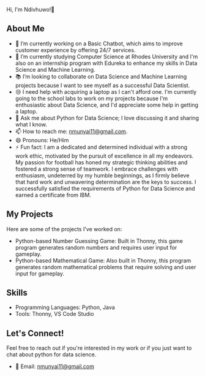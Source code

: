 Hi, I'm Ndivhuwo!💯

## About Me

- 🍃 I’m currently working on a Basic Chatbot, which aims to improve customer experience by offering 24/7 services.
- 🌟 I’m currently studying Computer Science at Rhodes University and I'm also on an internship program with Edureka to enhance my skills in Data Science and Machine Learning.
- 📚 I’m looking to collaborate on Data Science and Machine Learning projects because I want to see myself as a successful Data Scientist.
- 😢 I need help with acquiring a laptop as I can't afford one. I'm currently going to the school labs to work on my projects because I'm enthusiastic about Data Science, and I'd appreciate some help in getting a laptop.
- 💬 Ask me about Python for Data Science; I love discussing it and sharing what I know.
- 📫 How to reach me: nmunyai11@gmail.com.
- 😄 Pronouns: He/Him
- ⚡ Fun fact: I am a dedicated and determined individual with a strong work ethic, motivated by the pursuit of excellence in all my endeavors. My passion for football has honed my strategic thinking abilities and fostered a strong sense of teamwork. I embrace challenges with enthusiasm, undeterred by my humble beginnings, as I firmly believe that hard work and unwavering determination are the keys to success. I successfully satisfied the requirements of Python for Data Science and earned a certificate from IBM.

## My Projects

Here are some of the projects I've worked on:

- Python-based Number Guessing Game: Built in Thonny, this game program generates random numbers and requires user input for gameplay.
- Python-based Mathematical Game: Also built in Thonny, this program generates random mathematical problems that require solving and user input for gameplay.

## Skills

- Programming Languages: Python, Java
- Tools: Thonny, VS Code Studio

## Let's Connect!

Feel free to reach out if you're interested in my work or if you just want to chat about python for data science.

- 📧 Email: nmunyai11@gmail.com
